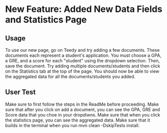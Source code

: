 # New Feature: Added New Data Fields and Statistics Page
## Usage
To use our new page, go on Teedy and try adding a few documents. These documents each represent a student's application.
You must choose a GPA, a GRE, and a score for each "student" using the dropdown selection. Then, save the document.
Try adding multiple documents/students and then click on the Statistics tab at the top of the page.
You should now be able to view the aggregated data for all the documents/students you added.

## User Test
Make sure to first follow the steps in the ReadMe before proceeding.
Make sure that after you click on add a document, you can see the GPA, GRE and Score data that you choe in your dropdiwns.
Make sure that when you click the statistics page, you can see the aggregated data.
Make sure that it builds in the terminal when you run mvn clean -DskipTests install.


